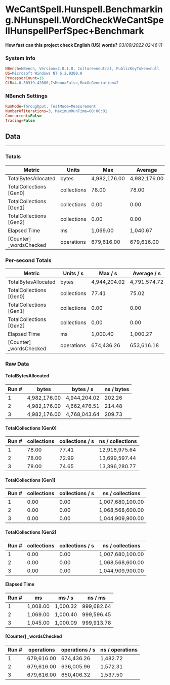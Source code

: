 ﻿# WeCantSpell.Hunspell.Benchmarking.NHunspell.WordCheckWeCantSpellHunspellPerfSpec+Benchmark
__How fast can this project check English (US) words?__
_03/09/2022 02:46:11_
### System Info
```ini
NBench=NBench, Version=2.0.1.0, Culture=neutral, PublicKeyToken=null
OS=Microsoft Windows NT 6.2.9200.0
ProcessorCount=16
CLR=4.0.30319.42000,IsMono=False,MaxGcGeneration=2
```

### NBench Settings
```ini
RunMode=Throughput, TestMode=Measurement
NumberOfIterations=3, MaximumRunTime=00:00:01
Concurrent=False
Tracing=False
```

## Data
-------------------

### Totals
|          Metric |           Units |             Max |         Average |             Min |          StdDev |
|---------------- |---------------- |---------------- |---------------- |---------------- |---------------- |
|TotalBytesAllocated |           bytes |    4,982,176.00 |    4,982,176.00 |    4,982,176.00 |            0.00 |
|TotalCollections [Gen0] |     collections |           78.00 |           78.00 |           78.00 |            0.00 |
|TotalCollections [Gen1] |     collections |            0.00 |            0.00 |            0.00 |            0.00 |
|TotalCollections [Gen2] |     collections |            0.00 |            0.00 |            0.00 |            0.00 |
|    Elapsed Time |              ms |        1,069.00 |        1,040.67 |        1,008.00 |           30.73 |
|[Counter] _wordsChecked |      operations |      679,616.00 |      679,616.00 |      679,616.00 |            0.00 |

### Per-second Totals
|          Metric |       Units / s |         Max / s |     Average / s |         Min / s |      StdDev / s |
|---------------- |---------------- |---------------- |---------------- |---------------- |---------------- |
|TotalBytesAllocated |           bytes |    4,944,204.02 |    4,791,574.72 |    4,662,476.51 |      142,330.18 |
|TotalCollections [Gen0] |     collections |           77.41 |           75.02 |           72.99 |            2.23 |
|TotalCollections [Gen1] |     collections |            0.00 |            0.00 |            0.00 |            0.00 |
|TotalCollections [Gen2] |     collections |            0.00 |            0.00 |            0.00 |            0.00 |
|    Elapsed Time |              ms |        1,000.40 |        1,000.27 |        1,000.09 |            0.16 |
|[Counter] _wordsChecked |      operations |      674,436.26 |      653,616.18 |      636,005.96 |       19,415.19 |

### Raw Data
#### TotalBytesAllocated
|           Run # |           bytes |       bytes / s |      ns / bytes |
|---------------- |---------------- |---------------- |---------------- |
|               1 |    4,982,176.00 |    4,944,204.02 |          202.26 |
|               2 |    4,982,176.00 |    4,662,476.51 |          214.48 |
|               3 |    4,982,176.00 |    4,768,043.64 |          209.73 |

#### TotalCollections [Gen0]
|           Run # |     collections | collections / s |ns / collections |
|---------------- |---------------- |---------------- |---------------- |
|               1 |           78.00 |           77.41 |   12,918,975.64 |
|               2 |           78.00 |           72.99 |   13,699,597.44 |
|               3 |           78.00 |           74.65 |   13,396,280.77 |

#### TotalCollections [Gen1]
|           Run # |     collections | collections / s |ns / collections |
|---------------- |---------------- |---------------- |---------------- |
|               1 |            0.00 |            0.00 |1,007,680,100.00 |
|               2 |            0.00 |            0.00 |1,068,568,600.00 |
|               3 |            0.00 |            0.00 |1,044,909,900.00 |

#### TotalCollections [Gen2]
|           Run # |     collections | collections / s |ns / collections |
|---------------- |---------------- |---------------- |---------------- |
|               1 |            0.00 |            0.00 |1,007,680,100.00 |
|               2 |            0.00 |            0.00 |1,068,568,600.00 |
|               3 |            0.00 |            0.00 |1,044,909,900.00 |

#### Elapsed Time
|           Run # |              ms |          ms / s |         ns / ms |
|---------------- |---------------- |---------------- |---------------- |
|               1 |        1,008.00 |        1,000.32 |      999,682.64 |
|               2 |        1,069.00 |        1,000.40 |      999,596.45 |
|               3 |        1,045.00 |        1,000.09 |      999,913.78 |

#### [Counter] _wordsChecked
|           Run # |      operations |  operations / s | ns / operations |
|---------------- |---------------- |---------------- |---------------- |
|               1 |      679,616.00 |      674,436.26 |        1,482.72 |
|               2 |      679,616.00 |      636,005.96 |        1,572.31 |
|               3 |      679,616.00 |      650,406.32 |        1,537.50 |


